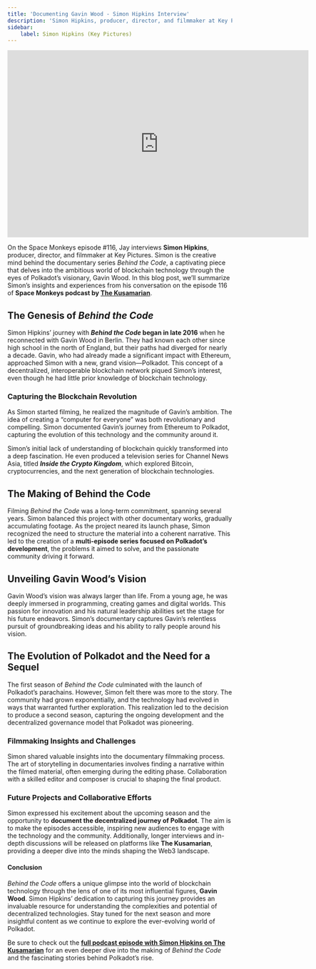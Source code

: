 ```yaml
---
title: 'Documenting Gavin Wood - Simon Hipkins Interview'
description: 'Simon Hipkins, producer, director, and filmmaker at Key Pictures. Simon is the creative mind behind the documentary series Behind the Code'
sidebar:
    label: Simon Hipkins (Key Pictures)
---
```

<iframe allow="accelerometer; encrypted-media;accelerometer;autoplay;clipboard-write;gyroscope;picture-in-picture clipboard-write; encrypted-media; gyroscope; picture-in-picture; web-share" allowfullscreen="true" frameborder="0" height="420" referrerpolicy="strict-origin-when-cross-origin" src="https://www.youtube.com/embed/EWi7xMXtbmY?feature=oembed" title="Filming the Blockchain Era - Simon Hipkins on Documenting Gavin Wood & Polkadot - Space Monkeys 146" width="675"></iframe>

On the Space Monkeys episode #116, Jay interviews **Simon Hipkins**, producer, director, and filmmaker at Key Pictures. Simon is the creative mind behind the documentary series *Behind the Code*, a captivating piece that delves into the ambitious world of blockchain technology through the eyes of Polkadot’s visionary, Gavin Wood. In this blog post, we’ll summarize Simon’s insights and experiences from his conversation on the episode 116 of **Space Monkeys podcast by [The Kusamarian](https://twitter.com/TheKusamarian)**.

## The Genesis of *Behind the Code*
Simon Hipkins’ journey with ***Behind the Code* began in late 2016** when he reconnected with Gavin Wood in Berlin. They had known each other since high school in the north of England, but their paths had diverged for nearly a decade. Gavin, who had already made a significant impact with Ethereum, approached Simon with a new, grand vision—Polkadot. This concept of a decentralized, interoperable blockchain network piqued Simon’s interest, even though he had little prior knowledge of blockchain technology.

### Capturing the Blockchain Revolution
As Simon started filming, he realized the magnitude of Gavin’s ambition. The idea of creating a “computer for everyone” was both revolutionary and compelling. Simon documented Gavin’s journey from Ethereum to Polkadot, capturing the evolution of this technology and the community around it.

Simon’s initial lack of understanding of blockchain quickly transformed into a deep fascination. He even produced a television series for Channel News Asia, titled ***Inside the Crypto Kingdom***, which explored Bitcoin, cryptocurrencies, and the next generation of blockchain technologies.

## The Making of Behind the Code
Filming *Behind the Code* was a long-term commitment, spanning several years. Simon balanced this project with other documentary works, gradually accumulating footage. As the project neared its launch phase, Simon recognized the need to structure the material into a coherent narrative. This led to the creation of a **multi-episode series focused on Polkadot’s development**, the problems it aimed to solve, and the passionate community driving it forward.

## Unveiling Gavin Wood’s Vision
Gavin Wood’s vision was always larger than life. From a young age, he was deeply immersed in programming, creating games and digital worlds. This passion for innovation and his natural leadership abilities set the stage for his future endeavors. Simon’s documentary captures Gavin’s relentless pursuit of groundbreaking ideas and his ability to rally people around his vision.

## The Evolution of Polkadot and the Need for a Sequel
The first season of *Behind the Code* culminated with the launch of Polkadot’s parachains. However, Simon felt there was more to the story. The community had grown exponentially, and the technology had evolved in ways that warranted further exploration. This realization led to the decision to produce a second season, capturing the ongoing development and the decentralized governance model that Polkadot was pioneering.

### Filmmaking Insights and Challenges
Simon shared valuable insights into the documentary filmmaking process. The art of storytelling in documentaries involves finding a narrative within the filmed material, often emerging during the editing phase. Collaboration with a skilled editor and composer is crucial to shaping the final product.

### Future Projects and Collaborative Efforts
Simon expressed his excitement about the upcoming season and the opportunity to **document the decentralized journey of Polkadot**. The aim is to make the episodes accessible, inspiring new audiences to engage with the technology and the community. Additionally, longer interviews and in-depth discussions will be released on platforms like **The Kusamarian**, providing a deeper dive into the minds shaping the Web3 landscape.

#### Conclusion
*Behind the Code* offers a unique glimpse into the world of blockchain technology through the lens of one of its most influential figures, **Gavin Wood**. Simon Hipkins’ dedication to capturing this journey provides an invaluable resource for understanding the complexities and potential of decentralized technologies. Stay tuned for the next season and more insightful content as we continue to explore the ever-evolving world of Polkadot.

Be sure to check out the [**full podcast episode with Simon Hipkins on The Kusamarian**](https://www.youtube.com/watch?v=EWi7xMXtbmY) for an even deeper dive into the making of *Behind the Code* and the fascinating stories behind Polkadot’s rise.
